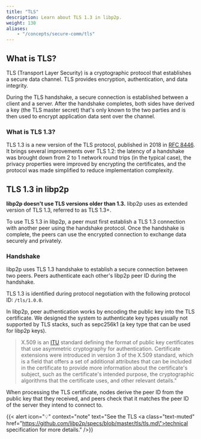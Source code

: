 ```yaml
---
title: "TLS"
description: Learn about TLS 1.3 in libp2p.
weight: 130
aliases:
    - "/concepts/secure-comm/tls"
---
```


## What is TLS?

TLS (Transport Layer Security) is a cryptographic protocol that establishes a
secure data channel. TLS provides encryption, authentication, and data integrity.

During the TLS handshake, a secure connection is established between a client
and a server. After the handshake completes, both sides have derived a key
(the TLS master secret) that's only known to the two parties and is then used to
encrypt application data sent over the channel.

### What is TLS 1.3?

TLS 1.3 is a new version of the TLS protocol, published in 2018 in
[RFC 8446](https://www.rfc-editor.org/rfc/rfc8446). It brings several
improvements over TLS 1.2: the latency of a handshake was brought
down from 2 to 1 network round trips (in the typical case), the privacy
properties were improved by encrypting the certificates, and the protocol
was made simplified to reduce implementation complexity.

## TLS 1.3 in libp2p

**libp2p doesn't use TLS versions older than 1.3.** libp2p uses as extended
version of TLS 1.3, referred to as TLS 1.3+.

To use TLS 1.3 in libp2p, a peer must first establish a TLS 1.3 connection with
another peer using the handshake protocol. Once the handshake is complete, the peers
can use the encrypted connection to exchange data securely and privately.

### Handshake

libp2p uses TLS 1.3 handshake to establish a secure connection between two peers.
Peers authenticate each other's libp2p peer ID during the handshake.

TLS 1.3 is identified during protocol negotiation with the following protocol
ID: `/tls/1.0.0`.

In libp2p, peer authentication works by encoding the public key into the TLS certificate.
We designed the system to authenticate key types usually not
supported by TLS stacks, such as sepc256k1 (a key type that can be used for
libp2p keys).

> X.509 is an [ITU](https://www.itu.int/en/Pages/default.aspx) standard defining the format of public key certificates that use asymmetric cryptography for authentication. Certificate extensions were introduced in version 3 of the X.509 standard, which is a field that offers a set of additional attributes that can be included in the certificate to provide more information about the certificate's subject, such as the certificate's intended purpose, the cryptographic algorithms that the certificate uses, and other relevant details."

When processing the TLS certificate, nodes derive the peer ID from the public key that
they received, and peers check that it matches the peer ID of the server they intend
to connect to.

{{< alert icon="💡" context="note" text="See the TLS <a class=\"text-muted\" href=\"https://github.com/libp2p/specs/blob/master/tls/tls.md\">technical specification</a> for more details." />}}
